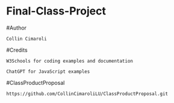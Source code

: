 # Final-Class-Project

#Author
    
    Collin Cimaroli

#Credits
    
    W3Schools for coding examples and documentation

    ChatGPT for JavaScript examples

#ClassProductProposal

    https://github.com/CollinCimaroliLU/ClassProductProposal.git